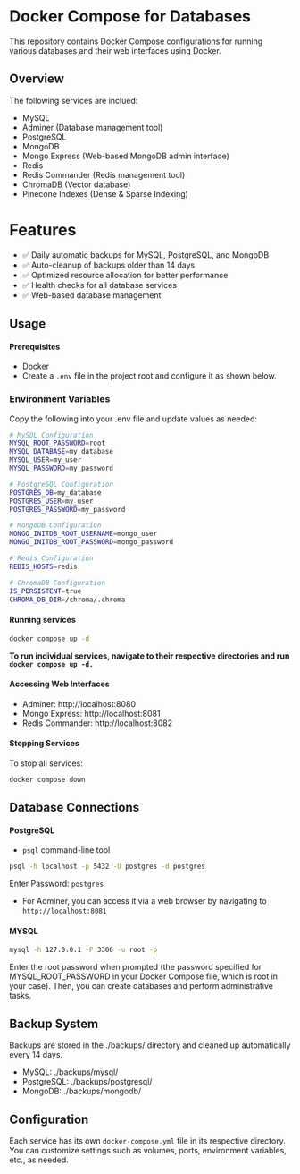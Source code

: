 # Docker Compose for Databases

This repository contains Docker Compose configurations for running various databases and their web interfaces using Docker.

## Overview

The following services are inclued:

- MySQL
- Adminer (Database management tool)
- PostgreSQL
- MongoDB
- Mongo Express (Web-based MongoDB admin interface)
- Redis
- Redis Commander (Redis management tool)
- ChromaDB (Vector database)
- Pinecone Indexes (Dense & Sparse Indexing)

# Features

- ✅ Daily automatic backups for MySQL, PostgreSQL, and MongoDB
- ✅ Auto-cleanup of backups older than 14 days
- ✅ Optimized resource allocation for better performance
- ✅ Health checks for all database services
- ✅ Web-based database management

## Usage

#### Prerequisites

- Docker
- Create a `.env` file in the project root and configure it as shown below.

### Environment Variables

Copy the following into your .env file and update values as needed:

```bash
# MySQL Configuration
MYSQL_ROOT_PASSWORD=root
MYSQL_DATABASE=my_database
MYSQL_USER=my_user
MYSQL_PASSWORD=my_password

# PostgreSQL Configuration
POSTGRES_DB=my_database
POSTGRES_USER=my_user
POSTGRES_PASSWORD=my_password

# MongoDB Configuration
MONGO_INITDB_ROOT_USERNAME=mongo_user
MONGO_INITDB_ROOT_PASSWORD=mongo_password

# Redis Configuration
REDIS_HOSTS=redis

# ChromaDB Configuration
IS_PERSISTENT=true
CHROMA_DB_DIR=/chroma/.chroma

```

#### Running services

```bash
docker compose up -d
```

**To run individual services, navigate to their respective directories and run `docker compose up -d.`**

#### Accessing Web Interfaces

- Adminer: http://localhost:8080
- Mongo Express: http://localhost:8081
- Redis Commander: http://localhost:8082

#### Stopping Services

To stop all services:

```bash
docker compose down
```

## Database Connections

#### PostgreSQL

- `psql` command-line tool

```bash
psql -h localhost -p 5432 -U postgres -d postgres
```

Enter Password: `postgres`

- For Adminer, you can access it via a web browser by navigating to `http://localhost:8081`

#### MYSQL

```bash
mysql -h 127.0.0.1 -P 3306 -u root -p
```

Enter the root password when prompted (the password specified for MYSQL_ROOT_PASSWORD in your Docker Compose file, which is root in your case). Then, you can create databases and perform administrative tasks.

## Backup System

Backups are stored in the ./backups/ directory and cleaned up automatically every 14 days.

- MySQL: ./backups/mysql/
- PostgreSQL: ./backups/postgresql/
- MongoDB: ./backups/mongodb/

## Configuration

Each service has its own `docker-compose.yml` file in its respective directory. You can customize settings such as volumes, ports, environment variables, etc., as needed.
